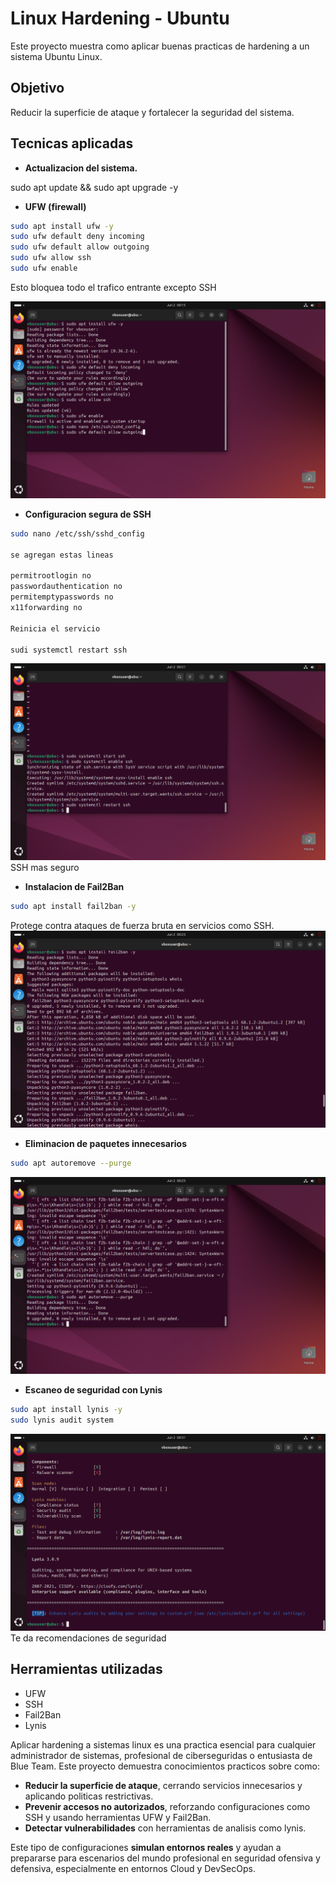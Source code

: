 # Linux Hardening - Ubuntu

Este proyecto muestra como aplicar buenas practicas de hardening a un sistema Ubuntu Linux.

## Objetivo
Reducir la superficie de ataque y fortalecer la seguridad del sistema.

## Tecnicas aplicadas 
- **Actualizacion del sistema.**

sudo apt update && sudo apt upgrade -y

- **UFW (firewall)**
```bash
sudo apt install ufw -y 
sudo ufw default deny incoming
sudo ufw default allow outgoing
sudo ufw allow ssh 
sudo ufw enable 
 ```
Esto bloquea todo el trafico entrante excepto SSH

![UFW](evidencias/UFW.png)

- **Configuracion segura de SSH**
```bash 
sudo nano /etc/ssh/sshd_config

se agregan estas lineas

permitrootlogin no
passwordauthentication no
permitemptypasswords no
x11forwarding no

Reinicia el servicio 

sudi systemctl restart ssh
```
![ssh](evidencias/SSH.png)
SSH mas seguro

- **Instalacion de Fail2Ban**
```bash
sudo apt install fail2ban -y
```
Protege contra ataques de fuerza bruta en servicios como SSH.
![fail](evidencias/Fail2ban.png)

- **Eliminacion de paquetes innecesarios** 
```bash
sudo apt autoremove --purge
```
![el](evidencias/PQTS.png)

- **Escaneo de seguridad con Lynis**
```bash
sudo apt install lynis -y
sudo lynis audit system
```
![esc](evidencias/esc%20lynis.png)
Te da recomendaciones de seguridad

## Herramientas utilizadas
- UFW
- SSH
- Fail2Ban 
- Lynis

Aplicar hardening a sistemas linux es una practica esencial para cualquier administrador de sistemas, profesional de ciberseguridas o entusiasta de Blue Team. Este proyecto demuestra conocimientos practicos sobre como:

- **Reducir la superficie de ataque**, cerrando servicios innecesarios y aplicando politicas restrictivas.
- **Prevenir accesos no autorizados**, reforzando configuraciones como SSH y usando herramientas UFW y Fail2Ban.
- **Detectar vulnerabilidades** con herramientas de analisis como lynis.

Este tipo de configuraciones **simulan entornos reales** y ayudan a prepararse para escenarios del mundo profesional en seguridad ofensiva y defensiva, especialmente en entornos Cloud y DevSecOps.
